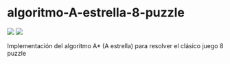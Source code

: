 # algoritmo-A-estrella-8-puzzle

<img src="https://img.shields.io/badge/Python-3-blue"/> <img src="https://img.shields.io/badge/GPL-v3-green"/>

Implementación del algoritmo A* (A estrella) para resolver el clásico juego 8 puzzle
